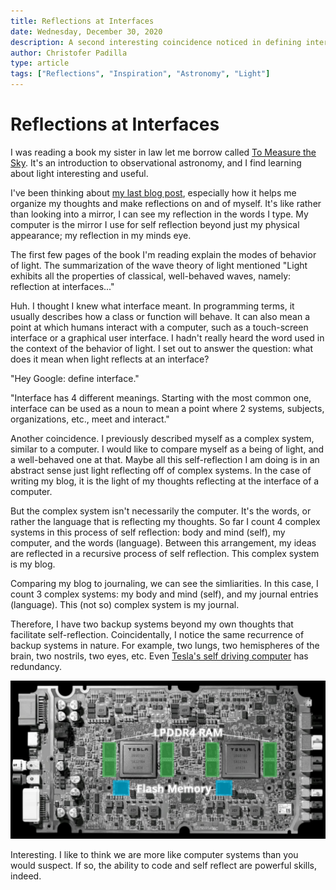 ```yaml
---
title: Reflections at Interfaces
date: Wednesday, December 30, 2020
description: A second interesting coincidence noticed in defining interface.
author: Christofer Padilla
type: article
tags: ["Reflections", "Inspiration", "Astronomy", "Light"]
---
```


# Reflections at Interfaces

I was reading a book my sister in law let me borrow called [To Measure the Sky](https://smile.amazon.com/Measure-Sky-Introduction-Observational-Astronomy/dp/1107572568/). It's an introduction to observational astronomy, and I find learning about light interesting and useful.

I've been thinking about [my last blog post](./A_Remarkable_Coincidence_of_Inspiration.md), especially how it helps me organize my thoughts and make reflections on and of myself. It's like rather than looking into a mirror, I can see my reflection in the words I type. My computer is the mirror I use for self reflection beyond just my physical appearance; my reflection in my minds eye.

The first few pages of the book I'm reading explain the modes of behavior of light. The summarization of the wave theory of light mentioned "Light exhibits all the properties of classical, well-behaved waves, namely: reflection at interfaces..."

Huh. I thought I knew what interface meant. In programming terms, it usually describes how a class or function will behave. It can also mean a point at which humans interact with a computer, such as a touch-screen interface or a graphical user interface. I hadn't really heard the word used in the context of the behavior of light. I set out to answer the question: what does it mean when light reflects at an interface?

"Hey Google: define interface."

"Interface has 4 different meanings. Starting with the most common one, interface can be used as a noun to mean a point where 2 systems, subjects, organizations, etc., meet and interact."

Another coincidence. I previously described myself as a complex system, similar to a computer. I would like to compare myself as a being of light, and a well-behaved one at that. Maybe all this self-reflection I am doing is in an abstract sense just light reflecting off of complex systems. In the case of writing my blog, it is the light of my thoughts reflecting at the interface of a computer.

But the complex system isn't necessarily the computer. It's the words, or rather the language that is reflecting my thoughts. So far I count 4 complex systems in this process of self reflection: body and mind (self), my computer, and the words (language). Between this arrangement, my ideas are reflected in a recursive process of self reflection. This complex system is my blog.

Comparing my blog to journaling, we can see the simliarities. In this case, I count 3 complex systems: my body and  mind (self), and my journal entries (language). This (not so) complex system is my journal.

Therefore, I have two backup systems beyond my own thoughts that facilitate self-reflection. Coincidentally, I notice the same recurrence of backup systems in nature. For example, two lungs, two hemispheres of the brain, two nostrils, two eyes, etc. Even [Tesla's self driving computer](https://cleantechnica.com/2019/06/15/teslas-new-hw3-self-driving-computer-its-a-beast-cleantechnica-deep-dive/) has redundancy.

![A non-organic brain](/images/Flash-and-RAM.jpg)

Interesting. I like to think we are more like computer systems than you would suspect. If so, the ability to code and self reflect are powerful skills, indeed.

<TagLinks />

<Comments />
